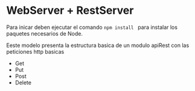 # WebServer + RestServer

Para inicar deben ejecutar el comando `npm install ` para instalar los paquetes necesarios de Node.

Eeste modelo presenta la estructura basica de un modulo apiRest con las peticiones http basicas

- Get
- Put
- Post
- Delete
